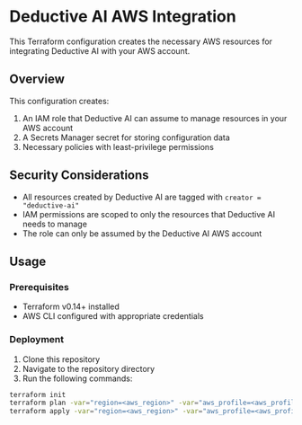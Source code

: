 # Deductive AI AWS Integration

This Terraform configuration creates the necessary AWS resources for integrating Deductive AI with your AWS account.

## Overview

This configuration creates:

1. An IAM role that Deductive AI can assume to manage resources in your AWS account
2. A Secrets Manager secret for storing configuration data
3. Necessary policies with least-privilege permissions

## Security Considerations

- All resources created by Deductive AI are tagged with `creator = "deductive-ai"`
- IAM permissions are scoped to only the resources that Deductive AI needs to manage
- The role can only be assumed by the Deductive AI AWS account

## Usage

### Prerequisites

- Terraform v0.14+ installed
- AWS CLI configured with appropriate credentials

### Deployment

1. Clone this repository
2. Navigate to the repository directory
3. Run the following commands:

```bash
terraform init
terraform plan -var="region=<aws_region>" -var="aws_profile=<aws_profile>" -var="deductive_aws_account_id=<deductive_aws_account_id>"
terraform apply -var="region=<aws_region>" -var="aws_profile=<aws_profile>" -var="deductive_aws_account_id=<deductive_aws_account_id>"
```
